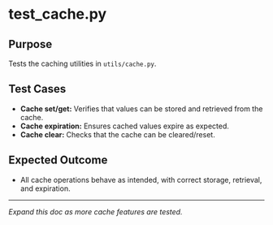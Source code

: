 # test_cache.py

## Purpose

Tests the caching utilities in `utils/cache.py`.

## Test Cases

- **Cache set/get:** Verifies that values can be stored and retrieved from the cache.
- **Cache expiration:** Ensures cached values expire as expected.
- **Cache clear:** Checks that the cache can be cleared/reset.

## Expected Outcome

- All cache operations behave as intended, with correct storage, retrieval, and expiration.

---

_Expand this doc as more cache features are tested._

